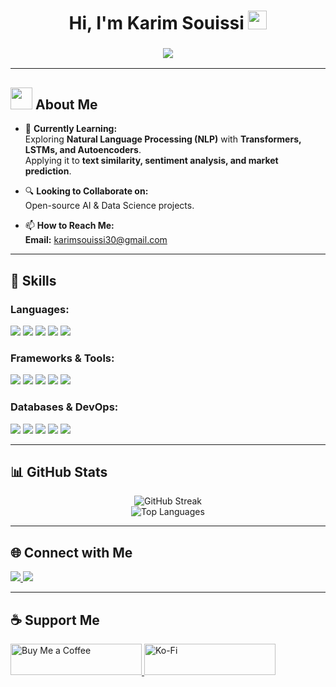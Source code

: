 <!-- Title Section with Waving Hand -->
<h1 align="center">
  Hi, I'm Karim Souissi <img src="https://media.giphy.com/media/hvRJCLFzcasrR4ia7z/giphy.gif" width="30px">
</h1>

<!-- Animated Subtitle -->
<h3 align="center">
  <img src="https://readme-typing-svg.herokuapp.com?font=Ubuntu&color=%2336BCF7&size=24&center=true&vCenter=true&width=500&lines=A+Passionate+Data+Scientist;AI+Enthusiast;Machine+Learning+Practitioner" />
</h3>

---

<!-- About Me Section -->
## <img src="https://img.icons8.com/color/48/000000/user-male-circle.png" width="35px"/> About Me  

- 🌱 **Currently Learning:**  
  Exploring **Natural Language Processing (NLP)** with **Transformers, LSTMs, and Autoencoders**.  
  Applying it to **text similarity, sentiment analysis, and market prediction**.

- 🔍 **Looking to Collaborate on:**  
  Open-source AI & Data Science projects.

- 📫 **How to Reach Me:**  
  **Email:** [karimsouissi30@gmail.com](mailto:karimsouissi30@gmail.com)

---

<!-- Skills Section -->
## 🚀 Skills  

### **Languages:**  
<p align="left">
  <img src="https://img.shields.io/badge/C%2B%2B-00599C?style=for-the-badge&logo=c%2B%2B&logoColor=white" />
  <img src="https://img.shields.io/badge/Python-3776AB?style=for-the-badge&logo=python&logoColor=white" />
  <img src="https://img.shields.io/badge/Java-F89820?style=for-the-badge&logo=openjdk&logoColor=white" />
  <img src="https://img.shields.io/badge/Scala-DE2F2F?style=for-the-badge&logo=scala&logoColor=white" />
  <img src="https://img.shields.io/badge/JavaScript-F7DF1E?style=for-the-badge&logo=javascript&logoColor=black" />
</p>

### **Frameworks & Tools:**  
<p align="left">
  <img src="https://img.shields.io/badge/TensorFlow-FF6F00?style=for-the-badge&logo=tensorflow&logoColor=white" />
  <img src="https://img.shields.io/badge/PyTorch-EE4C2C?style=for-the-badge&logo=pytorch&logoColor=white" />
  <img src="https://img.shields.io/badge/Scikit--learn-F7931E?style=for-the-badge&logo=scikit-learn&logoColor=white" />
  <img src="https://img.shields.io/badge/Pandas-150458?style=for-the-badge&logo=pandas&logoColor=white" />
  <img src="https://img.shields.io/badge/Seaborn-0769AD?style=for-the-badge&logo=seaborn&logoColor=white" />
</p>

### **Databases & DevOps:**  
<p align="left">
  <img src="https://img.shields.io/badge/MySQL-4479A1?style=for-the-badge&logo=mysql&logoColor=white" />
  <img src="https://img.shields.io/badge/MongoDB-47A248?style=for-the-badge&logo=mongodb&logoColor=white" />
  <img src="https://img.shields.io/badge/Linux-FCC624?style=for-the-badge&logo=linux&logoColor=black" />
  <img src="https://img.shields.io/badge/Git-F05032?style=for-the-badge&logo=git&logoColor=white" />
  <img src="https://img.shields.io/badge/GitHub-181717?style=for-the-badge&logo=github&logoColor=white" />
</p>

---

<!-- GitHub Stats Section -->
## 📊 GitHub Stats  
<p align="center">
  <img src="https://github-readme-streak-stats.herokuapp.com/?user=karim12348585&theme=dark" alt="GitHub Streak" />
  <br>
  <img src="https://github-readme-stats.vercel.app/api/top-langs?username=karim12348585&show_icons=true&locale=en&layout=compact&theme=dark" alt="Top Languages" />
</p>

---

<!-- Connect with Me Section -->
## 🌐 Connect with Me  
<p align="left">
  <a href="https://www.linkedin.com/in/karim-souissi-867694284/" target="_blank">
    <img src="https://img.shields.io/badge/LinkedIn-0077B5?style=for-the-badge&logo=linkedin&logoColor=white" />
  </a>
  <a href="https://www.facebook.com/souissi.karim.3" target="_blank">
    <img src="https://img.shields.io/badge/Facebook-1877F2?style=for-the-badge&logo=facebook&logoColor=white" />
  </a>
</p>

---

<!-- Support Me Section -->
## ☕ Support Me  
<p align="left">
  <a href="https://www.buymeacoffee.com/karimsouissi">
    <img src="https://cdn.buymeacoffee.com/buttons/v2/default-yellow.png" height="50" width="210" alt="Buy Me a Coffee" />
  </a>
  <a href="https://ko-fi.com/karimsouissi">
    <img src="https://cdn.ko-fi.com/cdn/kofi3.png?v=3" height="50" width="210" alt="Ko-Fi" />
  </a>
</p>
